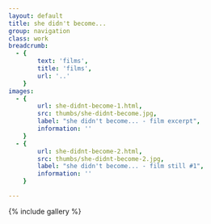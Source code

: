```yaml
---
layout: default
title: she didn't become...
group: navigation
class: work
breadcrumb:
  - {
  		text: 'films',
  		title: 'films',
  		url: '..'
	}
images:
  - {
		url: she-didnt-become-1.html, 
		src: thumbs/she-didnt-become.jpg,
		label: "she didn't become... - film excerpt",
		information: ''
	}
  - {
		url: she-didnt-become-2.html, 
		src: thumbs/she-didnt-become-2.jpg,
		label: "she didn't become... - film still #1",
		information: ''
	}

---
```


{% include gallery %}
